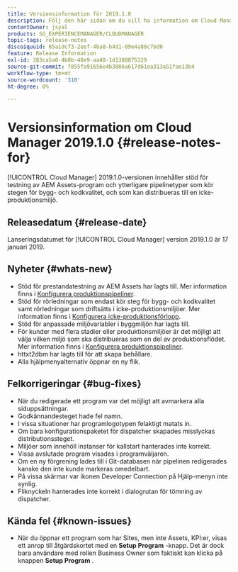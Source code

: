 ```yaml
---
title: Versionsinformation för 2019.1.0
description: Följ den här sidan om du vill ha information om Cloud Manager 2019.1.0.
contentOwner: jsyal
products: SG_EXPERIENCEMANAGER/CLOUDMANAGER
topic-tags: release-notes
discoiquuid: 85a1dcf3-2eef-4ba8-b4d1-09e4a88c7bd0
feature: Release Information
exl-id: 383ca5a0-4b0b-48e9-aa48-1d1388875329
source-git-commit: f855fa91656e4b3806a617d61ea313a51fae13b4
workflow-type: tm+mt
source-wordcount: '310'
ht-degree: 0%

---
```


# Versionsinformation om Cloud Manager 2019.1.0 {#release-notes-for}

[!UICONTROL Cloud Manager] 2019.1.0-versionen innehåller stöd för testning av AEM Assets-program och ytterligare pipelinetyper som kör stegen för bygg- och kodkvalitet, och som kan distribueras till en icke-produktionsmiljö.

## Releasedatum {#release-date}

Lanseringsdatumet för [!UICONTROL Cloud Manager] version 2019.1.0 är 17 januari 2019.

## Nyheter {#whats-new}

* Stöd för prestandatestning av AEM Assets har lagts till. Mer information finns i [Konfigurera produktionspipeliner](/help/using/production-pipelines.md).
* Stöd för rörledningar som endast kör steg för bygg- och kodkvalitet samt rörledningar som driftsätts i icke-produktionsmiljöer. Mer information finns i [Konfigurera icke-produktionsförlopp](/help/using/non-production-pipelines.md).
* Stöd för anpassade miljövariabler i byggmiljön har lagts till.
* För kunder med flera stadier eller produktionsmiljöer är det möjligt att välja vilken miljö som ska distribueras som en del av produktionsflödet. Mer information finns i [Konfigurera produktionspipeliner](/help/using/production-pipelines.md).
* httxt2dbm har lagts till för att skapa behållare.
* Alla hjälpmenyalternativ öppnar en ny flik.

## Felkorrigeringar {#bug-fixes}

* När du redigerade ett program var det möjligt att avmarkera alla siduppsättningar.
* Godkännandesteget hade fel namn.
* I vissa situationer har programlogotypen felaktigt matats in.
* Om bara konfigurationspaketet för dispatcher skapades misslyckas distributionssteget.
* Miljöer som innehöll instanser för kallstart hanterades inte korrekt.
* Vissa avslutade program visades i programväljaren.
* Om en ny förgrening lades till i Git-databasen när pipelinen redigerades kanske den inte kunde markeras omedelbart.
* På vissa skärmar var ikonen Developer Connection på Hjälp-menyn inte synlig.
* Fliknyckeln hanterades inte korrekt i dialogrutan för tömning av dispatcher.

## Kända fel {#known-issues}

* När du öppnar ett program som har Sites, men inte Assets, KPI:er, visas ett anrop till åtgärdskortet med en **Setup Program** -knapp. Det är dock bara användare med rollen Business Owner som faktiskt kan klicka på knappen **Setup Program** .
